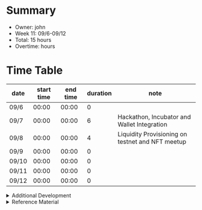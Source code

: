 # Summary
* Owner: john
* Week 11: 09/6-09/12
* Total: 15 hours
* Overtime:  hours

# Time Table
| date  | start time  | end time | duration  |  note |
|---|---|---|---|---|
| 09/6  | 00:00 | 00:00 | 0 |
| 09/7  | 00:00 | 00:00 | 6 | Hackathon, Incubator and Wallet Integration
| 09/8  | 00:00 | 00:00 | 4 | Liquidity Provisioning on testnet and NFT meetup
| 09/9  | 00:00 | 00:00 | 0 |
| 09/10 | 00:00 | 00:00 | 0 |
| 09/11 | 00:00 | 00:00 | 0 |
| 09/12 | 00:00 | 00:00 | 0 |

<details>
  <summary>Additional Development </summary>

  - Kanga Finance Development
</details>

<details>
  <summary>Reference Material </summary>
  
  - [Incubator Dao Research Notion](https://www.notion.so/eavenetwork/Harmony-82605083056e4105a68f84f30253b723)
  - [Incubator DAO Research Github](https://github.com/harmony-one-john/incubator-dao)
  - [Kanga Finance Development](https://github.com/KangaFinance)
  - [EAVE Platform Development](https://github.com/EaveNetwork)

</details>
